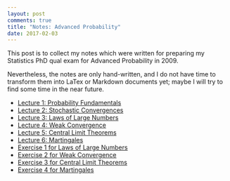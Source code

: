 ```yaml
---
layout: post
comments: true
title: "Notes: Advanced Probability"
date: 2017-02-03
---
```


This post is to collect my notes which were written for preparing my Statistics PhD qual exam for Advanced Probability in 2009. 

Nevertheless, the notes are only hand-written, and I do not have time to transform them into LaTex or Markdown documents yet; maybe I will try to find some time in the near future.

- [Lecture 1: Probability Fundamentals](https://github.com/bowen0701/adv_probability/blob/master/notes/probability_ch1.pdf)
- [Lecture 2: Stochastic Convergences](https://github.com/bowen0701/adv_probability/blob/master/notes/probability_ch2.pdf)
- [Lecture 3: Laws of Large Numbers](https://github.com/bowen0701/adv_probability/blob/master/notes/probability_ch3.pdf)
- [Lecture 4: Weak Convergence](https://github.com/bowen0701/adv_probability/blob/master/notes/probability_ch4.pdf)
- [Lecture 5: Central Limit Theorems](https://github.com/bowen0701/adv_probability/blob/master/notes/probability_ch5.pdf)
- [Lecture 6: Martingales](https://github.com/bowen0701/adv_probability/blob/master/notes/probability_ch6.pdf)
- [Exercise 1 for Laws of Large Numbers](https://github.com/bowen0701/adv_probability/blob/master/notes/probability_ex_part1.pdf)
- [Exercise 2 for Weak Convergence](https://github.com/bowen0701/adv_probability/blob/master/notes/probability_ex_part2.pdf)
- [Exercise 3 for Central Limit Theorems](https://github.com/bowen0701/adv_probability/blob/master/notes/probability_ex_part3.pdf)
- [Exercise 4 for Martingales](https://github.com/bowen0701/adv_probability/blob/master/notes/probability_ex_part4.pdf)

